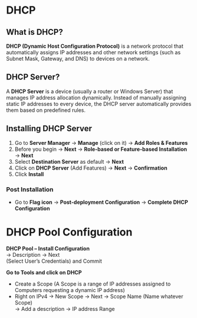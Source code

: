 # DHCP

## What is DHCP?

**DHCP (Dynamic Host Configuration Protocol)** is a network protocol that automatically assigns IP addresses and other network settings (such as Subnet Mask, Gateway, and DNS) to devices on a network.

## DHCP Server?
A **DHCP Server** is a device (usually a router or Windows Server) that manages IP address allocation dynamically. Instead of manually assigning static IP addresses to every device, the DHCP server automatically provides them based on predefined rules.

## Installing DHCP Server

1. Go to **Server Manager** → **Manage** (click on it) → **Add Roles & Features**  
2. Before you begin → **Next** → **Role-based or Feature-based Installation** → **Next**  
3. Select **Destination Server** as default → **Next**  
4. Click on **DHCP Server** (Add Features) → **Next** → **Confirmation**  
5. Click **Install**
### Post Installation

- Go to **Flag icon** → **Post-deployment Configuration** → **Complete DHCP Configuration**
# DHCP Pool Configuration

**DHCP Pool – Install Configuration**  
→ Description → Next  
(Select User’s Credentials) and Commit  

**Go to Tools and click on DHCP**

- Create a Scope (A Scope is a range of IP addresses assigned to Computers requesting a dynamic IP address)  
- Right on IPv4 → New Scope → Next → Scope Name (Name whatever Scope)  
  → Add a description → IP address Range  

